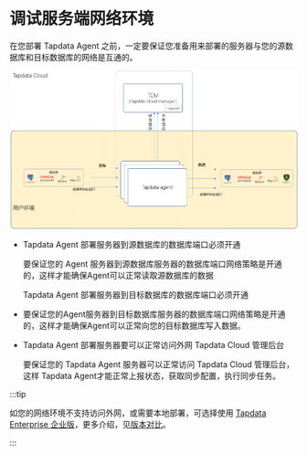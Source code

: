 # 调试服务端网络环境

在您部署 Tapdata Agent 之前，一定要保证您准备用来部署的服务器与您的源数据库和目标数据库的网络是互通的。

![](../images/architecture.png)



* Tapdata Agent 部署服务器到源数据库的数据库端口必须开通

  要保证您的 Agent 服务器到源数据库服务器的数据库端口网络策略是开通的，这样才能确保Agent可以正常读取源数据库的数据

  Tapdata Agent 部署服务器到目标数据库的数据库端口必须开通

* 要保证您的Agent服务器到目标数据库服务器的数据库端口网络策略是开通的，这样才能确保Agent可以正常向您的目标数据库写入数据。

* Tapdata Agent 部署服务器要可以正常访问外网 Tapdata Cloud 管理后台

  要保证您的 Tapdata Agent 服务器可以正常访问 Tapdata Cloud 管理后台，这样 Tapdata Agent才能正常上报状态，获取同步配置，执行同步任务。

:::tip

如您的网络环境不支持访问外网，或需要本地部署，可选择使用 [Tapdata Enterprise 企业版](https://tapdata.net/tapdata-enterprise.html)，更多介绍，见[版本对比](https://tapdata.net/pricing.html)。

:::
